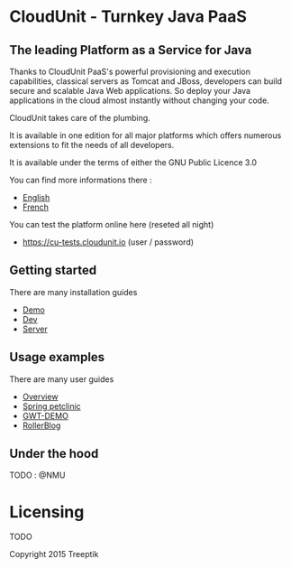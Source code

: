# CloudUnit - Turnkey Java PaaS 

## The leading Platform as a Service for Java

Thanks to CloudUnit PaaS's powerful provisioning and execution capabilities, classical servers as Tomcat and JBoss, developers can build secure and scalable Java Web applications. So deploy your Java applications in the cloud almost instantly without changing your code.

CloudUnit takes care of the plumbing.

It is available in one edition for all major platforms which offers numerous extensions to fit the needs of all developers.

It is available under the terms of either the GNU Public Licence 3.0

You can find more informations there :
* [English](http://www.cloudunit.fr/en)
* [French](http://www.cloudunit.fr)

You can test the platform online here (reseted all night)
* https://cu-tests.cloudunit.io (user / password)

## Getting started

There are many installation guides
* [Demo](https://github.com/Treeptik/CloudUnit/blob/master/DEMO-GUIDE.md)
* [Dev](https://github.com/Treeptik/cloudunit/blob/master/DEV-GUIDE.md)
* [Server](https://github.com/Treeptik/cloudunit/blob/master/SERVER-GUIDE.md)

## Usage examples

There are many user guides
* [Overview](https://github.com/Treeptik/cloudunit/blob/master/USER-GUIDE.md)
* [Spring petclinic](https://github.com/Treeptik/cloudunit/blob/master/products/SPRINGPETCLINIC.md)
* [GWT-DEMO](https://github.com/Treeptik/cloudunit/blob/master/products/GWT-DEMO.md)
* [RollerBlog](https://github.com/Treeptik/cloudunit/blob/master/products/ROLLERBLOG.md)

## Under the hood

TODO : @NMU

# Licensing

TODO

Copyright 2015 Treeptik

